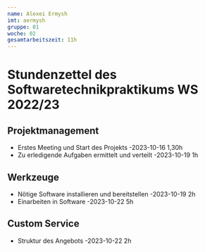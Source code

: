 ```yaml
---
name: Alexei Ermysh
imt: aermysh
gruppe: 01
woche: 02
gesamtarbeitszeit: 11h
---
```


# Stundenzettel des Softwaretechnikpraktikums WS 2022/23

## Projektmanagement
- Erstes Meeting und Start des Projekts 
    -2023-10-16 1,30h
- Zu erledigende Aufgaben ermittelt und verteilt
    -2023-10-19 1h
## Werkzeuge
- Nötige Software installieren und bereitstellen 
    -2023-10-19 2h
- Einarbeiten in Software
    -2023-10-22 5h
## Custom Service
- Struktur des Angebots 
    -2023-10-22 2h

